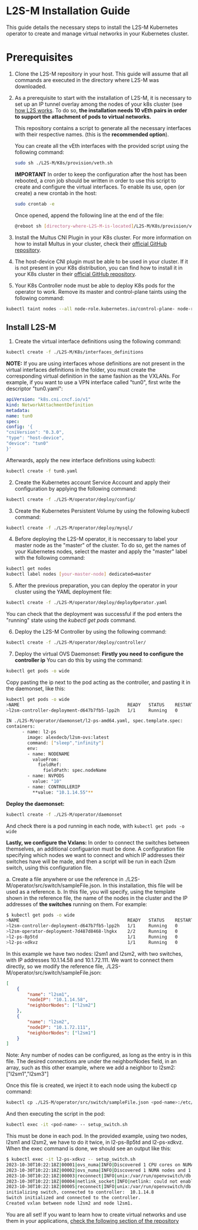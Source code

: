# L2S-M Installation Guide
This guide details the necessary steps to install the L2S-M Kubernetes operator to create and manage virtual networks in your Kubernetes cluster.


# Prerequisites

1. Clone the L2S-M repository in your host. This guide will assume that all commands are executed in the directory where L2S-M was downloaded.

2. As a prerequisite to start with the installation of L2S-M, it is necessary to set up an IP tunnel overlay among the nodes of your k8s cluster (see  [how L2S works](https://github.com/Networks-it-uc3m/L2S-M/tree/main/K8s). To do so, **the installation needs 10 vEth pairs in order to support the attachment of pods to virtual networks.**

    This repository contains a script to generate all the necessary interfaces with their respective names. (this is the **recommended option**).

    You can create all the vEth interfaces with the provided script using the following command:

    ```bash
    sudo sh ./L2S-M/K8s/provision/veth.sh 
    ```

    **IMPORTANT** In order to keep the configuration after the host has been rebooted, a cron job should be written in order to use this script to create and configure the virtual interfaces. To enable its use, open (or create) a new crontab in the host:

    ```bash
    sudo crontab -e 
    ```

    Once opened, append the following line at the end of the file:

    ```bash
    @reboot sh [directory-where-L2S-M-is-located]/L2S-M/K8s/provision/veth.sh
    ```

3. Install the Multus CNI Plugin in your K8s cluster. For more information on how to install Multus in your cluster, check their [official GitHub repository](https://github.com/k8snetworkplumbingwg/multus-cni).

4. The host-device CNI plugin must be able to be used in your cluster. If it is not present in your K8s distribution, you can find how to install it in your K8s cluster in their [official GitHub repository](https://github.com/containernetworking/plugins).

5. Your K8s Controller node must be able to deploy K8s pods for the operator to work. Remove its master and control-plane taints using the following command:
```bash
kubectl taint nodes --all node-role.kubernetes.io/control-plane- node-role.kubernetes.io/master-
```

 
## Install L2S-M

1. Create the virtual interface definitions using the following command:
 ```bash
kubectl create -f ./L2S-M/K8s/interfaces_definitions
```

**NOTE:** If you are using interfaces whose definitions are not present in the virtual interfaces definitions in the folder, you must create the corresponding virtual definition in the same fashion as the VXLANs. For example, if you want to use a VPN interface called "tun0", first write the descriptor "tun0.yaml":

 ```yaml
apiVersion: "k8s.cni.cncf.io/v1"
kind: NetworkAttachmentDefinition
metadata:
name: tun0
spec:
config: '{
"cniVersion": "0.3.0",
"type": "host-device",
"device": "tun0"
}'
```
Afterwards, apply the new interface definitions using kubectl:
  ```bash
kubectl create -f tun0.yaml
```
2. Create the Kubernetes account Service Account and apply their configuration by applying the following command:
 ```bash
kubectl create -f ./L2S-M/operator/deploy/config/
```

3. Create the Kubernetes Persistent Volume by using the following kubectl command:
 ```bash
kubectl create -f ./L2S-M/operator/deploy/mysql/
```

4. Before deploying the L2S-M operator, it is neccessary to label your master node as the "master" of the cluster. To do so, get the names of your Kubernetes nodes, select the master and apply the "master" label with the following command:

 ```bash
kubectl get nodes
kubectl label nodes [your-master-node] dedicated=master
```

5. After the previous preparation, you can deploy the operator in your cluster using the YAML deployment file:
 ```bash
kubectl create -f ./L2S-M/operator/deploy/deployOperator.yaml
```

 You can check that the deployment was successful if the pod enters the "running" state using the *kubectl get pods* command.

6. Deploy the L2S-M Controller by using the following command: 

```bash
kubectl create -f ./L2S-M/operator/deploy/controller/
```

7. Deploy the virtual OVS Daemonset:
  **Firstly you need to configure the controller ip**
  You can do this by using the command:
```bash
kubectl get pods -o wide
```
Copy pasting the ip next to the pod acting as the controller, and pasting it in the daemonset, like this:

```bash
kubectl get pods -o wide
>NAME                                         READY   STATUS    RESTARTS   AGE   IP           NODE    NOMINATED NODE   READINESS GATES
>l2sm-controller-deployment-d647b7fb5-lpp2h   1/1     Running   0          10m   10.1.14.55   l2sm1   <none>           <none>

IN ./L2S-M/operator/daemonset/l2-ps-amd64.yaml, spec.template.spec:
containers:
      - name: l2-ps
        image: alexdecb/l2sm-ovs:latest
        command: ["sleep","infinity"]
        env:
        - name: NODENAME
          valueFrom:
            fieldRef:
              fieldPath: spec.nodeName
        - name: NVPODS
          value: "10"  
        - name: CONTROLLERIP
          **value: "10.1.14.55"**
```

**Deploy the daemonset:**
```bash
kubectl create -f ./L2S-M/operator/daemonset
```

And check there is a pod running in each node, with ```kubectl get pods -o wide```

**Lastly, we configure the Vxlans:**
In order to connect the switches between themselves, an additional configuarion must be done. A configuration file specifying which nodes we want to connect and which IP addresses their switches have will be made, and then a script will be run in each l2sm switch, using this configuration file. 

  a. Create a file anywhere or use the reference in ./L2S-M/operator/src/switch/sampleFile.json. In this installation, this file will be used as a reference.
  b. In this file, you will specify, using the template shown in the reference file, the name of the nodes in the cluster and the IP addresses of **the switches** running on them. For example:
  ```bash
  $ kubectl get pods -o wide
  >NAME                                         READY   STATUS    RESTARTS   AGE     IP            NODE    NOMINATED NODE   READINESS GATES
  >l2sm-controller-deployment-d647b7fb5-lpp2h   1/1     Running   0          30m     10.1.14.55    l2sm1   <none>           <none>
  >l2sm-operator-deployment-7d487d8468-lhgkx    2/2     Running   0          2m11s   10.1.14.56    l2sm1   <none>           <none>
  >l2-ps-8p5td                                  1/1     Running   0          71s     10.1.14.58    l2sm1   <none>           <none>
  >l2-ps-xdkvz                                  1/1     Running   0          71s     10.1.72.111   l2sm2   <none>           <none>

  ```
  In this example we have two nodes: l2sm1 and l2sm2, with two switches, with IP addresses 10.1.14.58 and 10.1.72.111.
  We want to connect them directly, so we modify the reference file, ./L2S-M/operator/src/switch/sampleFile.json:
```json
[
    {
        "name": "l2sm1",
        "nodeIP": "10.1.14.58",
        "neighborNodes": ["l2sm2"]
    },
    {
        "name": "l2sm2",
        "nodeIP": "10.1.72.111",
        "neighborNodes": ["l2sm1"]
    }
]

```
Note: Any number of nodes can be configured, as long as the entry is in this file. The desired connections are under the neighborNodes field, in an array, such as this other example, where we add a neighbor to l2sm2: ["l2sm1","l2sm3"]

Once this file is created, we inject it to each node using the kubectl cp command:

```bash
kubectl cp ./L2S-M/operator/src/switch/sampleFile.json <pod-name>:/etc/l2sm/switchConfig.json 
```
And then executing the script in the pod:
```bash
kubectl exec -it <pod-name> -- setup_switch.sh
```

This must be done in each pod. In the provided example, using two nodes, l2sm1 and l2sm2, we have to do it twice, in l2-ps-8p5td and l2-ps-xdkvz.
When the exec command is done, we should see an output like this:

```bash
$ kubectl exec -it l2-ps-xdkvz -- setup_switch.sh
2023-10-30T10:22:18Z|00001|ovs_numa|INFO|Discovered 1 CPU cores on NUMA node 0
2023-10-30T10:22:18Z|00002|ovs_numa|INFO|Discovered 1 NUMA nodes and 1 CPU cores
2023-10-30T10:22:18Z|00003|reconnect|INFO|unix:/var/run/openvswitch/db.sock: connecting...
2023-10-30T10:22:18Z|00004|netlink_socket|INFO|netlink: could not enable listening to all nsid (Operation not permitted)
2023-10-30T10:22:18Z|00005|reconnect|INFO|unix:/var/run/openvswitch/db.sock: connected
initializing switch, connected to controller:  10.1.14.8
Switch initialized and connected to the controller.
Created vxlan between node l2sm2 and node l2sm1.
```


You are all set! If you want to learn how to create virtual networks and use them in your applications, [check the following section of the repository](https://github.com/Networks-it-uc3m/L2S-M/tree/main/descriptors)
